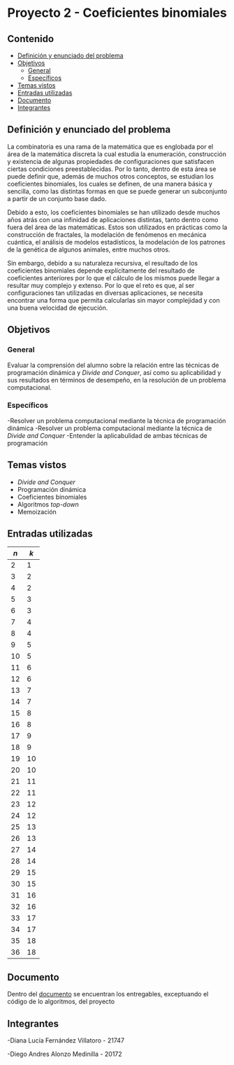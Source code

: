 # Proyecto 2 - Coeficientes binomiales

## Contenido
- [Definición y enunciado del problema](https://github.com/DiggsPapu/proyecto2-analisis_de_algoritmos/edit/main/README.md#definici%C3%B3n-y-enunciado-del-problema)
- [Objetivos](https://github.com/DiggsPapu/proyecto2-analisis_de_algoritmos/edit/main/README.md#objetivos)
  - [General](https://github.com/DiggsPapu/proyecto2-analisis_de_algoritmos/edit/main/README.md#general)
  - [Específicos](https://github.com/DiggsPapu/proyecto2-analisis_de_algoritmos/edit/main/README.md#espec%C3%ADficos)
- [Temas vistos](https://github.com/DiggsPapu/proyecto2-analisis_de_algoritmos/edit/main/README.md#temas-vistos)
- [Entradas utilizadas](https://github.com/DiggsPapu/proyecto2-analisis_de_algoritmos/edit/main/README.md#entradas-utilizadas)
- [Documento](https://github.com/DiggsPapu/proyecto2-analisis_de_algoritmos/edit/main/README.md#documento)
- [Integrantes](https://github.com/DiggsPapu/proyecto2-analisis_de_algoritmos/edit/main/README.md#integrantes)

## Definición y enunciado del problema
La combinatoria es una rama de la matemática que es englobada por el área de la matemática discreta la cual estudia la enumeración, construcción y existencia de algunas propiedades de configuraciones que satisfacen ciertas condiciones preestablecidas. Por lo tanto, dentro de esta área se puede definir que, además de muchos otros conceptos, se estudian los coeficientes binomiales, los cuales se definen, de una manera básica y sencilla, como las distintas formas en que se puede generar un subconjunto a partir de un conjunto base dado.

Debido a esto, los coeficientes binomiales se han utilizado desde muchos años atrás con una infinidad de aplicaciones distintas, tanto dentro como fuera del área de las matemáticas. Estos son utilizados en prácticas como la construcción de fractales, la modelación de fenómenos en mecánica cuántica, el análisis de modelos estadísticos, la modelación de los patrones de la genética de algunos animales, entre muchos otros.

Sin embargo, debido a su naturaleza recursiva, el resultado de los coeficientes binomiales depende explícitamente del resultado de coeficientes anteriores por lo que el cálculo de los mismos puede llegar a resultar muy complejo y extenso. Por lo que el reto es que, al ser configuraciones tan utilizadas en diversas aplicaciones, se necesita encontrar una forma que permita calcularlas sin mayor complejidad y con una buena velocidad de ejecución.

## Objetivos
### General
Evaluar la comprensión del alumno sobre la relación entre las técnicas de programación dinámica y _Divide and Conquer_, así como su aplicabilidad y sus resultados en términos de desempeño, en la resolución de un problema computacional.

### Específicos
-Resolver un problema computacional mediante la técnica de programación dinámica
-Resolver un problema computacional mediante la técnica de _Divide and Conquer_
-Entender la aplicabulidad de ambas técnicas de programación

## Temas vistos
- _Divide and Conquer_
- Programación dinámica
- Coeficientes binomiales
- Algoritmos _top-down_
- Memoización

## Entradas utilizadas
| *n*  | *k*  |
|----|----|
| 2  | 1  |
| 3  | 2  |
| 4  | 2  |
| 5  | 3  |
| 6  | 3  |
| 7  | 4  |
| 8  | 4  |
| 9  | 5  |
| 10 | 5  |
| 11 | 6  |
| 12 | 6  |
| 13 | 7  |
| 14 | 7  |
| 15 | 8  |
| 16 | 8  |
| 17 | 9  |
| 18 | 9  |
| 19 | 10 |
| 20 | 10 |
| 21 | 11 |
| 22 | 11 |
| 23 | 12 |
| 24 | 12 |
| 25 | 13 |
| 26 | 13 |
| 27 | 14 |
| 28 | 14 |
| 29 | 15 |
| 30 | 15 |
| 31 | 16 |
| 32 | 16 |
| 33 | 17 |
| 34 | 17 |
| 35 | 18 |
| 36 | 18 |

## Documento
Dentro del [documento](https://docs.google.com/document/d/1aaDXLF6eGZaobmyGYEQUzSvpPhMzhWfg93jlsEbYaLI/edit?usp=sharing) se encuentran los entregables, exceptuando el código de lo algoritmos, del proyecto

## Integrantes
-Diana Lucía Fernández Villatoro - 21747

-Diego Andres Alonzo Medinilla  - 20172
